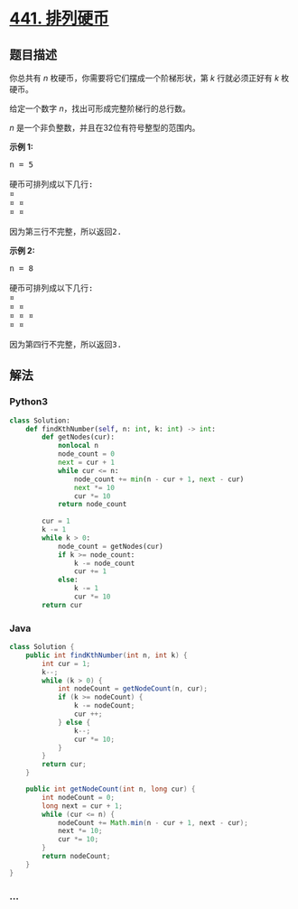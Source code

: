 # [441. 排列硬币](https://leetcode-cn.com/problems/arranging-coins)



## 题目描述

<!-- 这里写题目描述 -->

<p>你总共有&nbsp;<em>n&nbsp;</em>枚硬币，你需要将它们摆成一个阶梯形状，第&nbsp;<em>k&nbsp;</em>行就必须正好有&nbsp;<em>k&nbsp;</em>枚硬币。</p>

<p>给定一个数字&nbsp;<em>n</em>，找出可形成完整阶梯行的总行数。</p>

<p><em>n&nbsp;</em>是一个非负整数，并且在32位有符号整型的范围内。</p>

<p><strong>示例 1:</strong></p>

<pre>
n = 5

硬币可排列成以下几行:
&curren;
&curren; &curren;
&curren; &curren;

因为第三行不完整，所以返回2.
</pre>

<p><strong>示例 2:</strong></p>

<pre>
n = 8

硬币可排列成以下几行:
&curren;
&curren; &curren;
&curren; &curren; &curren;
&curren; &curren;

因为第四行不完整，所以返回3.
</pre>


## 解法

<!-- 这里可写通用的实现逻辑 -->

<!-- tabs:start -->

### **Python3**

<!-- 这里可写当前语言的特殊实现逻辑 -->

```python
class Solution:
    def findKthNumber(self, n: int, k: int) -> int:
        def getNodes(cur):
            nonlocal n
            node_count = 0
            next = cur + 1
            while cur <= n:
                node_count += min(n - cur + 1, next - cur)
                next *= 10
                cur *= 10
            return node_count
        
        cur = 1
        k -= 1
        while k > 0:
            node_count = getNodes(cur)
            if k >= node_count:
                k -= node_count
                cur += 1
            else:
                k -= 1
                cur *= 10
        return cur
```

### **Java**

<!-- 这里可写当前语言的特殊实现逻辑 -->

```java
class Solution {
    public int findKthNumber(int n, int k) {
        int cur = 1;
        k--;
        while (k > 0) {
            int nodeCount = getNodeCount(n, cur);
            if (k >= nodeCount) {
                k -= nodeCount;
                cur ++;
            } else {
                k--;
                cur *= 10;
            }
        }
        return cur;
    }

    public int getNodeCount(int n, long cur) {
        int nodeCount = 0;
        long next = cur + 1;
        while (cur <= n) {
            nodeCount += Math.min(n - cur + 1, next - cur);
            next *= 10;
            cur *= 10;
        }
        return nodeCount;
    }
}
```

### **...**

```

```

<!-- tabs:end -->
